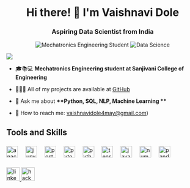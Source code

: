 

<h1 align="center">Hi there! 👋 I'm Vaishnavi Dole</h1>
<h3 align="center">Aspiring Data Scientist from India</h3>

<p align="center">
  <img src="https://img.shields.io/badge/Student-Mechatronics%20Engineering-blue" alt="Mechatronics Engineering Student">
  <img src="https://img.shields.io/badge/Focus-Data%20Science-green" alt="Data Science">
<p align="left"> <img src="[https://komarev.com/ghpvc/?username=NaikwadeVaishnavi&label=Profile%20views&color=0e75b6&style=flat](https://github.com/Vaishnavidole75/Vaishnavidole75/blob/main/gif_git.gif)" />
</p>
  </p>

</p>

- 🎓📚💻 **Mechatronics Engineering student at Sanjivani College of Engineering**

- 👩🏻‍💻 All of my projects are available at [GitHub](https://github.com/Vaishnavidole75)
<!--
- 👨‍💻 Must visit my  [Portfolio](portfolio)
-->
- 💭 Ask me about <strong>**Python, SQL, NLP, Machine Learning **</strong>

- 📧 How to reach me: vaishnavidole4may@gmail.com)


<h2 align="left">Tools and Skills </h2>

###

<div align="left">
  <img src="https://cdn.jsdelivr.net/gh/devicons/devicon/icons/anaconda/anaconda-original.svg" height="30" alt="anaconda logo"  />
  <img width="12" />
  <img src="https://cdn.jsdelivr.net/gh/devicons/devicon/icons/jupyter/jupyter-original.svg" height="30" alt="jupyter logo"  />
  <img width="12" />
  <img src="https://cdn.jsdelivr.net/gh/devicons/devicon/icons/postgresql/postgresql-original.svg" height="30" alt="postgresql logo"  />
  <img width="12" />
  <img src="https://cdn.jsdelivr.net/gh/devicons/devicon/icons/pytorch/pytorch-original.svg" height="30" alt="pytorch logo"  />
  <img width="12" />
  <img src="https://cdn.jsdelivr.net/gh/devicons/devicon/icons/python/python-original.svg" height="30" alt="python logo"  />
  <img width="12" />
  <img src="https://cdn.jsdelivr.net/gh/devicons/devicon/icons/tensorflow/tensorflow-original.svg" height="30" alt="tensorflow logo"  />
  <img width="12" />
  <img src="https://cdn.jsdelivr.net/gh/devicons/devicon/icons/java/java-original.svg" height="30" alt="java logo"  />
  <img width="12" />
  <img src="https://cdn.jsdelivr.net/gh/devicons/devicon/icons/numpy/numpy-original.svg" height="30" alt="numpy logo"  />
  <img width="12" />
  <img src="https://cdn.jsdelivr.net/gh/devicons/devicon/icons/pandas/pandas-original.svg" height="30" alt="pandas logo"  />
</div>

###

<div align="left">
  <a href="https://www.linkedin.com/in/vaishnavi-dole-717941218?utm_source=share&utm_campaign=share_via&utm_content=profile&utm_medium=android_app" target="_blank">
    <img src="https://img.shields.io/static/v1?message=LinkedIn&logo=linkedin&label=&color=0077B5&logoColor=white&labelColor=&style=for-the-badge" height="35" alt="linkedin logo"  />
  </a>
  <a href="https://www.hackerrank.com/profile/vaishnavidole4" target="_blank">
    <img src="https://img.shields.io/static/v1?message=HackerRank&logo=hackerrank&label=&color=2EC866&logoColor=white&labelColor=&style=for-the-badge" height="35" alt="hackerrank logo"  />
  </a>
</div>

###
